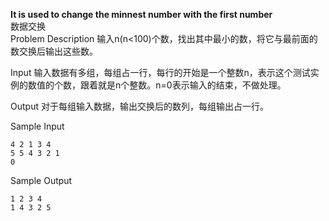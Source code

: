 **It is used to change the minnest number with the first number**  
数据交换  
Problem Description
输入n(n<100)个数，找出其中最小的数，将它与最前面的数交换后输出这些数。


Input
输入数据有多组，每组占一行，每行的开始是一个整数n，表示这个测试实例的数值的个数，跟着就是n个整数。n=0表示输入的结束，不做处理。


Output
对于每组输入数据，输出交换后的数列，每组输出占一行。


Sample Input  
```
4 2 1 3 4
5 5 4 3 2 1
0
```

Sample Output  
```
1 2 3 4
1 4 3 2 5  
```
